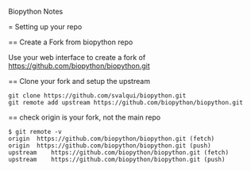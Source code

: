 Biopython Notes

= Setting up your repo

== Create a Fork from biopython repo

Use your web interface to create a fork of https://github.com/biopython/biopython.git

== Clone your fork and setup the upstream
```
git clone https://github.com/svalqui/biopython.git
git remote add upstream https://github.com/biopython/biopython.git
```
== check origin is your fork, not the main repo
```
$ git remote -v
origin	https://github.com/biopython/biopython.git (fetch)
origin	https://github.com/biopython/biopython.git (push)
upstream	https://github.com/biopython/biopython.git (fetch)
upstream	https://github.com/biopython/biopython.git (push)
```

